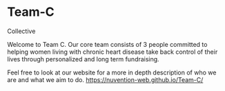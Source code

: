 # Team-C
Collective

Welcome to Team C. Our core team consists of 3 people committed to helping women living with chronic heart disease take back control of their lives through personalized and long term fundraising. 

Feel free to look at our website for a more in depth description of who we are and what we aim to do. 
https://nuvention-web.github.io/Team-C/
